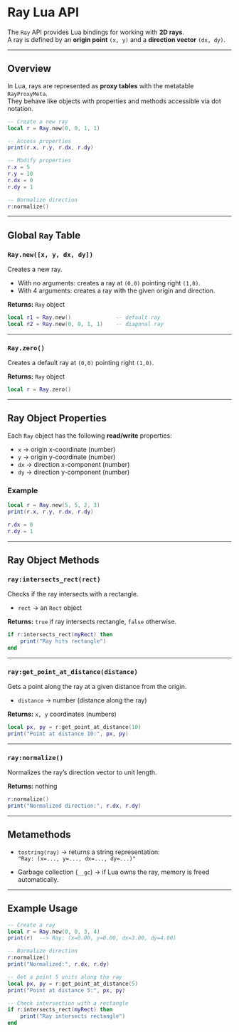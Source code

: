 # Ray Lua API

The `Ray` API provides Lua bindings for working with **2D rays**.  
A ray is defined by an **origin point** `(x, y)` and a **direction vector** `(dx, dy)`.

---

## Overview

In Lua, rays are represented as **proxy tables** with the metatable `RayProxyMeta`.  
They behave like objects with properties and methods accessible via dot notation.

```lua
-- Create a new ray
local r = Ray.new(0, 0, 1, 1)

-- Access properties
print(r.x, r.y, r.dx, r.dy)

-- Modify properties
r.x = 5
r.y = 10
r.dx = 0
r.dy = 1

-- Normalize direction
r:normalize()
```

---

## Global `Ray` Table

### `Ray.new([x, y, dx, dy])`
Creates a new ray.  
- With no arguments: creates a ray at `(0,0)` pointing right `(1,0)`.  
- With 4 arguments: creates a ray with the given origin and direction.  

**Returns:** `Ray` object  

```lua
local r1 = Ray.new()              -- default ray
local r2 = Ray.new(0, 0, 1, 1)    -- diagonal ray
```

---

### `Ray.zero()`
Creates a default ray at `(0,0)` pointing right `(1,0)`.  

**Returns:** `Ray` object  

```lua
local r = Ray.zero()
```

---

## Ray Object Properties

Each `Ray` object has the following **read/write** properties:

- `x` → origin x-coordinate (number)  
- `y` → origin y-coordinate (number)  
- `dx` → direction x-component (number)  
- `dy` → direction y-component (number)  

### Example

```lua
local r = Ray.new(5, 5, 2, 3)
print(r.x, r.y, r.dx, r.dy)

r.dx = 0
r.dy = 1
```

---

## Ray Object Methods

### `ray:intersects_rect(rect)`
Checks if the ray intersects with a rectangle.  
- `rect` → an `Rect` object  

**Returns:** `true` if ray intersects rectangle, `false` otherwise.  

```lua
if r:intersects_rect(myRect) then
    print("Ray hits rectangle")
end
```

---

### `ray:get_point_at_distance(distance)`
Gets a point along the ray at a given distance from the origin.  
- `distance` → number (distance along the ray)  

**Returns:** `x, y` coordinates (numbers)  

```lua
local px, py = r:get_point_at_distance(10)
print("Point at distance 10:", px, py)
```

---

### `ray:normalize()`
Normalizes the ray’s direction vector to unit length.  

**Returns:** nothing  

```lua
r:normalize()
print("Normalized direction:", r.dx, r.dy)
```

---

## Metamethods

- `tostring(ray)` → returns a string representation:  
  `"Ray: (x=..., y=..., dx=..., dy=...)"`  

- Garbage collection (`__gc`) → if Lua owns the ray, memory is freed automatically.  

---

## Example Usage

```lua
-- Create a ray
local r = Ray.new(0, 0, 3, 4)
print(r)  --> Ray: (x=0.00, y=0.00, dx=3.00, dy=4.00)

-- Normalize direction
r:normalize()
print("Normalized:", r.dx, r.dy)

-- Get a point 5 units along the ray
local px, py = r:get_point_at_distance(5)
print("Point at distance 5:", px, py)

-- Check intersection with a rectangle
if r:intersects_rect(myRect) then
    print("Ray intersects rectangle")
end
```
